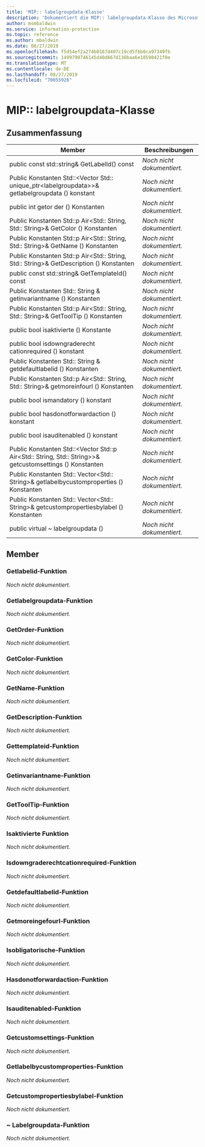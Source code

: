 ```yaml
---
title: 'MIP:: labelgroupdata-Klasse'
description: 'Dokumentiert die MIP:: labelgroupdata-Klasse des Microsoft Information Protection (MIP) SDK.'
author: msmbaldwin
ms.service: information-protection
ms.topic: reference
ms.author: mbaldwin
ms.date: 08/27/2019
ms.openlocfilehash: f5d54ef2a274b0167d407c19cd5fbb0ca97349fb
ms.sourcegitcommit: 1499790746145d40d667d138baa6e18598421f0e
ms.translationtype: MT
ms.contentlocale: de-DE
ms.lasthandoff: 08/27/2019
ms.locfileid: "70055926"
---
```

# <a name="class-miplabelgroupdata"></a>MIP:: labelgroupdata-Klasse 
  
## <a name="summary"></a>Zusammenfassung
 Member                        | Beschreibungen                                
--------------------------------|---------------------------------------------
public const std::string& GetLabelId() const  | _Noch nicht dokumentiert._
Public Konstanten Std::\<Vector Std:: unique_ptr\<labelgroupdata\>\>& getlabelgroupdata () konstant  | _Noch nicht dokumentiert._
public int getor der () Konstanten  | _Noch nicht dokumentiert._
Public Konstanten Std::p Air\<Std:: String, Std:: String\>& GetColor () Konstanten  | _Noch nicht dokumentiert._
Public Konstanten Std::p Air\<Std:: String, Std:: String\>& GetName () Konstanten  | _Noch nicht dokumentiert._
Public Konstanten Std::p Air\<Std:: String, Std:: String\>& GetDescription () Konstanten  | _Noch nicht dokumentiert._
public const std::string& GetTemplateId() const  | _Noch nicht dokumentiert._
Public Konstanten Std:: String & getinvariantname () Konstanten  | _Noch nicht dokumentiert._
Public Konstanten Std::p Air\<Std:: String, Std:: String\>& GetToolTip () Konstanten  | _Noch nicht dokumentiert._
public bool isaktivierte () Konstante  | _Noch nicht dokumentiert._
public bool isdowngraderecht cationrequired () konstant  | _Noch nicht dokumentiert._
Public Konstanten Std:: String & getdefaultlabelid () Konstanten  | _Noch nicht dokumentiert._
Public Konstanten Std::p Air\<Std:: String, Std:: String\>& getmoreinfourl () Konstanten  | _Noch nicht dokumentiert._
public bool ismandatory () konstant  | _Noch nicht dokumentiert._
public bool hasdonotforwardaction () konstant  | _Noch nicht dokumentiert._
public bool isauditenabled () konstant  | _Noch nicht dokumentiert._
Public Konstanten Std::\<Vector Std::p Air\<Std:: String, Std:: String\>\>& getcustomsettings () Konstanten  | _Noch nicht dokumentiert._
Public Konstanten Std:: Vector\<Std:: String\>& getlabelbycustomproperties () Konstanten  | _Noch nicht dokumentiert._
Public Konstanten Std:: Vector\<Std:: String\>& getcustompropertiesbylabel () Konstanten  | _Noch nicht dokumentiert._
public virtual ~ labelgroupdata ()  | _Noch nicht dokumentiert._
  
## <a name="members"></a>Member
  
### <a name="getlabelid-function"></a>Getlabelid-Funktion
_Noch nicht dokumentiert._

  
### <a name="getlabelgroupdata-function"></a>Getlabelgroupdata-Funktion
_Noch nicht dokumentiert._

  
### <a name="getorder-function"></a>GetOrder-Funktion
_Noch nicht dokumentiert._

  
### <a name="getcolor-function"></a>GetColor-Funktion
_Noch nicht dokumentiert._

  
### <a name="getname-function"></a>GetName-Funktion
_Noch nicht dokumentiert._

  
### <a name="getdescription-function"></a>GetDescription-Funktion
_Noch nicht dokumentiert._

  
### <a name="gettemplateid-function"></a>Gettemplateid-Funktion
_Noch nicht dokumentiert._

  
### <a name="getinvariantname-function"></a>Getinvariantname-Funktion
_Noch nicht dokumentiert._

  
### <a name="gettooltip-function"></a>GetToolTip-Funktion
_Noch nicht dokumentiert._

  
### <a name="isenabled-function"></a>Isaktivierte Funktion
_Noch nicht dokumentiert._

  
### <a name="isdowngradejustificationrequired-function"></a>Isdowngraderechtcationrequired-Funktion
_Noch nicht dokumentiert._

  
### <a name="getdefaultlabelid-function"></a>Getdefaultlabelid-Funktion
_Noch nicht dokumentiert._

  
### <a name="getmoreinfourl-function"></a>Getmoreingefourl-Funktion
_Noch nicht dokumentiert._

  
### <a name="ismandatory-function"></a>Isobligatorische-Funktion
_Noch nicht dokumentiert._

  
### <a name="hasdonotforwardaction-function"></a>Hasdonotforwardaction-Funktion
_Noch nicht dokumentiert._

  
### <a name="isauditenabled-function"></a>Isauditenabled-Funktion
_Noch nicht dokumentiert._

  
### <a name="getcustomsettings-function"></a>Getcustomsettings-Funktion
_Noch nicht dokumentiert._

  
### <a name="getlabelbycustomproperties-function"></a>Getlabelbycustomproperties-Funktion
_Noch nicht dokumentiert._

  
### <a name="getcustompropertiesbylabel-function"></a>Getcustompropertiesbylabel-Funktion
_Noch nicht dokumentiert._

  
### <a name="labelgroupdata-function"></a>~ Labelgroupdata-Funktion
_Noch nicht dokumentiert._
